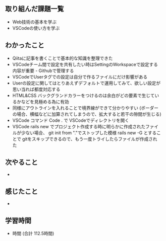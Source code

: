 ## 取り組んだ課題一覧
- Web技術の基本を学ぶ
- VSCodeの使い方を学ぶ
## わかったこと
- Qiitaに記事を書くことで基本的な知識を整理できた
- VSCodeチーム間で設定を共有したい時はSettingのWorkspaceで設定する内容が重要 - Githubで管理する
- VSCodeでUserタグでの設定は自分で作るファイルにだけ影響がある
- Userの設定に関してはとりあえずデフォルトで運用してみて、欲しい設定が思い当れば都度対応する
- HTML&CSS バックグランドカラーをつけるのは余白がどの要素で生じているかなどを見極める為に有効
- 同様にアウトラインを入れることで境界線ができて分かりやすい (ボーダーの場合、横幅などに加算されてしまうので、拡大すると若干の隙間が生じる)
- VSCode コマンド Code . で VSCodeでディレクトリを開く
- VSCode rails new でプロジェクト作成する時に明らかに作成されたファイルが少ない場合、 git init from "."でストップした模様
  rails new -G とすることで gitをスキップできるので、もう一度トライしたらファイルが作成された
## 次やること
- 
## 感じたこと
- 
## 学習時間
- 時間 (合計 112.5時間)
